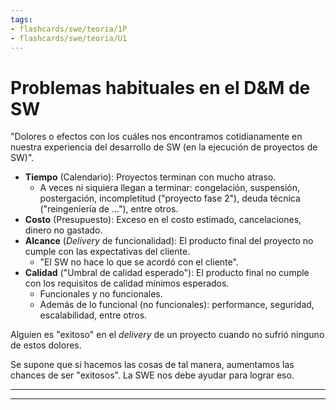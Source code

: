 ```yaml
---
tags:
- flashcards/swe/teoria/1P
- flashcards/swe/teoria/U1
---
```


# Problemas habituales en el D&M de SW

"Dolores o efectos con los cuáles nos encontramos cotidianamente en nuestra experiencia del desarrollo de SW (en la ejecución de proyectos de SW)".

- **Tiempo** (Calendario): Proyectos terminan con mucho atraso.
	- A veces ni siquiera llegan a terminar: congelación, suspensión, postergación, incompletitud ("proyecto fase 2"), deuda técnica ("reingeniería de ..."), entre otros.
- **Costo** (Presupuesto): Exceso en el costo estimado, cancelaciones, dinero no gastado.
- **Alcance** (_Delivery_ de funcionalidad): El producto final del proyecto no cumple con las expectativas del cliente.
	- "El SW no hace lo que se acordó con el cliente".
- **Calidad** ("Umbral de calidad esperado"): El producto final no cumple con los requisitos de calidad mínimos esperados.
	- Funcionales y no funcionales.
	- Además de lo funcional (no funcionales): performance, seguridad, escalabilidad, entre otros.

Alguien es "exitoso" en el _delivery_ de un proyecto cuando no sufrió ninguno de estos dolores.

Se supone que si hacemos las cosas de tal manera, aumentamos las chances de ser "exitosos". La SWE nos debe ayudar para lograr eso.

---

<!-- Nombrar y explicar los problemas más habituales en el D&M de SW
?
- **Tiempo**: Proyectos terminan con mucho atraso.
	- A veces ni siquiera llegan a terminar: congelación, suspensión, postergación, incompletitud ("proyecto fase 2"), deuda técnica ("reingeniería de ..."), entre otros.
- **Costo**: Exceso en el costo estimado.
- **Alcance**: El producto final del proyecto no cumple con las expectativas del cliente.
	- "El SW no hace lo que el cliente quería".
- **Calidad**: El producto final no cumple con los requisitos de calidad mínimos esperados.
	- Además de lo funcional: performance, seguridad, escalabilidad, entre otros. -->

---

